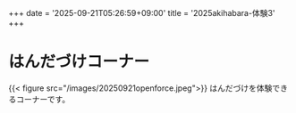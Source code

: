 +++
date = '2025-09-21T05:26:59+09:00'
title = '2025akihabara-体験3'
+++
# はんだづけコーナー
{{< figure src="/images/20250921openforce.jpeg">}}
はんだづけを体験できるコーナーです。
